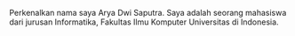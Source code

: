 Perkenalkan nama saya Arya Dwi Saputra. Saya adalah seorang mahasiswa dari jurusan Informatika, Fakultas Ilmu Komputer Universitas di Indonesia.
